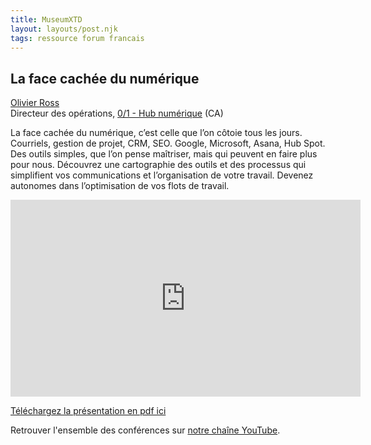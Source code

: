 ```yaml
---
title: MuseumXTD  
layout: layouts/post.njk  
tags: ressource forum francais 
---
```

## La face cachée du numérique  
[Olivier Ross](https://ca.linkedin.com/in/olivier-ross-b6009854)  
Directeur des opérations, [0/1 - Hub numérique](https://www.hub01.org/) (CA)   

La face cachée du numérique, c’est celle que l’on côtoie tous les jours. Courriels, gestion de projet, CRM, SEO. Google, Microsoft, Asana, Hub Spot. Des outils simples, que l’on pense maîtriser, mais qui peuvent en faire plus pour nous. Découvrez une cartographie des outils et des processus qui simplifient vos communications et l’organisation de votre travail. Devenez autonomes dans l’optimisation de vos flots de travail.

<iframe width="560" height="315" src="https://www.youtube.com/embed/pkxIQB-CRyw" title="YouTube video player" frameborder="0" allow="accelerometer; autoplay; clipboard-write; encrypted-media; gyroscope; picture-in-picture" allowfullscreen></iframe>

[Téléchargez la présentation en pdf ici](https://kdrive.infomaniak.com/app/share/131928/93dd114d-fe6f-4f28-b53b-f8fb423b41a1)
    
Retrouver l'ensemble des conférences sur [notre chaîne YouTube](https://www.youtube.com/channel/UCTZJM5WsXDkH8QgMdACUNyw).  
